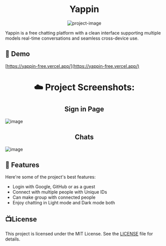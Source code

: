 <h1 align="center" id="title">Yappin</h1>

<p align="center"><img src="https://socialify.git.ci/Raaaghavagrawal/Yappin/image?font=Raleway&amp;language=1&amp;name=1&amp;owner=1&amp;pattern=Plus&amp;stargazers=1&amp;theme=Dark" alt="project-image"></p>

<p id="description">Yappin is a free chatting platform with a clean interface supporting multiple models real-time conversations and seamless cross-device use.</p>

<h2>🚀 Demo</h2>

[https://yappin-free.vercel.app/](https://yappin-free.vercel.app/)

<h1 align="center">☁️ Project Screenshots:</h1>
<h2 align="center">Sign in Page</h2>

![image](https://github.com/user-attachments/assets/5c4c799b-54ed-481a-9b8e-cff424f7ab93)

<h2 align="center">Chats</h2>

![image](https://github.com/user-attachments/assets/322e40d6-03c8-4a76-9830-f25728a8827c)

<h2>🧐 Features</h2>

Here're some of the project's best features:

*   Login with Google, GitHub or as a guest
*   Connect with multiple people with Unique IDs
*   Can make group with connected people
*   Enjoy chatting in Light mode and Dark mode both

## 📺License

This project is licensed under the MIT License. See the [LICENSE](LICENSE) file for details.
